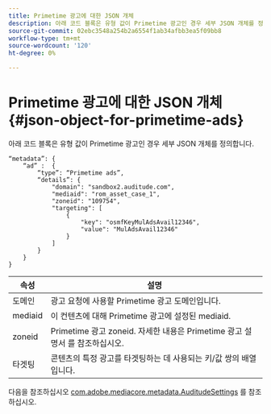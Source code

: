 ```yaml
---
title: Primetime 광고에 대한 JSON 개체
description: 아래 코드 블록은 유형 값이 Primetime 광고인 경우 세부 JSON 개체를 정의합니다.
source-git-commit: 02ebc3548a254b2a6554f1ab34afbb3ea5f09bb8
workflow-type: tm+mt
source-wordcount: '120'
ht-degree: 0%

---
```


# Primetime 광고에 대한 JSON 개체 {#json-object-for-primetime-ads}

아래 코드 블록은 유형 값이 Primetime 광고인 경우 세부 JSON 개체를 정의합니다.

```
“metadata”: {
    “ad” :  {
        “type”: “Primetime ads”,
        “details”: {
            "domain": "sandbox2.auditude.com",
            "mediaid": "rom_asset_case_1",
            "zoneid": "109754",
            "targeting": [
                {
                    "key": "osmfKeyMulAdsAvail12346",
                    "value": "MulAdsAvail12346"
                }
            ]
        }
    }
}
```

| 속성 | 설명 |
|---|---|
| 도메인 | 광고 요청에 사용할 Primetime 광고 도메인입니다. |
| mediaid | 이 컨텐츠에 대해 Primetime 광고에 설정된 mediaid. |
| zoneid | Primetime 광고 zoneid. 자세한 내용은 Primetime 광고 설명서 를 참조하십시오. |
| 타겟팅 | 콘텐츠의 특정 광고를 타겟팅하는 데 사용되는 키/값 쌍의 배열입니다. |

다음을 참조하십시오 [com.adobe.mediacore.metadata.AuditudeSettings](https://help.adobe.com/en_US/primetime/api/psdk/javadoc/com/adobe/mediacore/metadata/AuditudeSettings.html) 를 참조하십시오.
